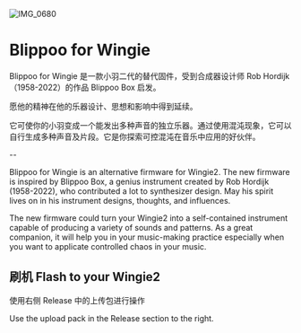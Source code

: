 ![IMG_0680](https://user-images.githubusercontent.com/4593629/221398091-5ffaa81e-75b7-4404-9000-95bfe4823a8d.jpeg)

# Blippoo for Wingie
Blippoo for Wingie 是一款小羽二代的替代固件，受到合成器设计师 Rob Hordijk（1958-2022）的作品 Blippoo Box 启发。

愿他的精神在他的乐器设计、思想和影响中得到延续。

它可使你的小羽变成一个能发出多种声音的独立乐器。通过使用混沌现象，它可以自行生成多种声音及片段。它是你探索可控混沌在音乐中应用的好伙伴。

--

Blippoo for Wingie is an alternative firmware for Wingie2. The new firmware is inspired by Blippoo Box, a genius instrument created by Rob Hordijk (1958-2022), who contributed a lot to synthesizer design. May his spirit lives on in his instrument designs, thoughts, and influences.

The new firmware could turn your Wingie2 into a self-contained instrument capable of producing a variety of sounds and patterns. As a great companion, it will help you in your music-making practice especially when you want to applicate controlled chaos in your music.

## 刷机 Flash to your Wingie2

使用右侧 Release 中的上传包进行操作

Use the upload pack in the Release section to the right.
